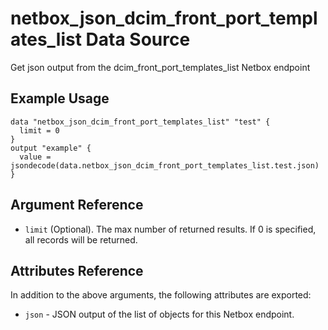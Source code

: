 # netbox\_json\_dcim\_front\_port\_templates\_list Data Source

Get json output from the dcim_front_port_templates_list Netbox endpoint

## Example Usage

```hcl
data "netbox_json_dcim_front_port_templates_list" "test" {
  limit = 0
}
output "example" {
  value = jsondecode(data.netbox_json_dcim_front_port_templates_list.test.json)
}
```

## Argument Reference

* ``limit`` (Optional). The max number of returned results. If 0 is specified, all records will be returned.

## Attributes Reference

In addition to the above arguments, the following attributes are exported:
* ``json`` - JSON output of the list of objects for this Netbox endpoint.

